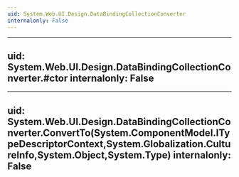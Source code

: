 ```yaml
---
uid: System.Web.UI.Design.DataBindingCollectionConverter
internalonly: False
---
```


---
uid: System.Web.UI.Design.DataBindingCollectionConverter.#ctor
internalonly: False
---

---
uid: System.Web.UI.Design.DataBindingCollectionConverter.ConvertTo(System.ComponentModel.ITypeDescriptorContext,System.Globalization.CultureInfo,System.Object,System.Type)
internalonly: False
---
